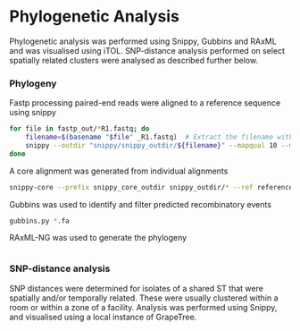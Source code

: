 # Phylogenetic Analysis

Phylogenetic analysis was performed using Snippy, Gubbins and RAxML and was visualised using iTOL. SNP-distance analysis performed on select spatially related clusters were analysed as described further below. 

### Phylogeny

Fastp processing paired-end reads were aligned to a reference sequence using snippy

```bash
for file in fastp_out/*R1.fastq; do
    filename=$(basename "$file" _R1.fastq)  # Extract the filename without dir and extension  
    snippy --outdir "snippy/snippy_outdir/${filename}" --mapqual 10 --minqual 10 --mincov 5 --ref reference/reference_seq.fa --R1 "fastp_out/${filename}_R1.fastq" --R2 "fastp_out/${filename}_R2.fastq"
done
```
A core alignment was generated from individual alignments

```bash
snippy-core --prefix snippy_core_outdir snippy_outdir/* --ref reference/reference_seq.fa
```

Gubbins was used to identify and filter predicted recombinatory events 

```bash
gubbins.py *.fa
```

RAxML-NG was used to generate the phylogeny
```
```

### SNP-distance analysis

SNP distances were determined for isolates of a shared ST that were spatially and/or temporally related. These were usually clustered within a room or within a zone of a facility. Analysis was performed using Snippy, and visualised using a local instance of GrapeTree. 
